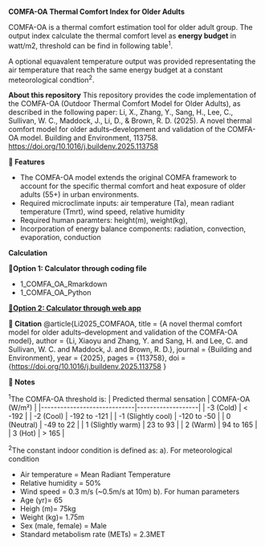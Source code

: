 **COMFA-OA Thermal Comfort Index for Older Adults**

COMFA-OA is a thermal comfort estimation tool for older adult group. The output index calculate the thermal comfort level as **energy budget** in watt/m2, threshold can be find in following table<sup>1</sup>.

A optional equavalent temperature output was provided representating the air temperature that reach the same energy budget at a constant meteorological condtion<sup>2</sup>. 

**About this repository**
This repository provides the code implementation of the COMFA-OA (Outdoor Thermal Comfort Model for Older Adults), as described in the following paper:
Li, X., Zhang, Y., Sang, H., Lee, C., Sullivan, W. C., Maddock, J., Li, D., & Brown, R. D. (2025). A novel thermal comfort model for older adults–development and validation of the COMFA-OA model. Building and Environment, 113758. https://doi.org/10.1016/j.buildenv.2025.113758

**🔧 Features**
- The COMFA-OA model extends the original COMFA framework to account for the specific thermal comfort and heat exposure of older adults (55+) in urban environments.
- Required microclimate inputs: air temperature (Ta), mean radiant temperature (Tmrt), wind speed, relative humidity
- Required human paramters: height(m), weight(kg),
- Incorporation of energy balance components: radiation, convection, evaporation, conduction

**Calculation**

**🔧Option 1: Calculator through coding file**

- 1_COMFA_OA_Rmarkdown
- 1_COMFA_OA_Python

**[🔧Option 2: Calculator through web app](https://comfa.shinyapps.io/10_shinnyapp/)**


**🔧 Citation**
@article{Li2025_COMFAOA,
  title   = {A novel thermal comfort model for older adults–development and validation of the COMFA-OA model},
  author  = {Li, Xiaoyu and Zhang, Y. and Sang, H. and Lee, C. and Sullivan, W. C. and Maddock, J. and Brown, R. D.},
  journal = {Building and Environment},
  year    = {2025},
  pages   = {113758},
  doi     = {https://doi.org/10.1016/j.buildenv.2025.113758
}

**🔧 Notes**

<sup>1</sup>The COMFA-OA threshold is:
| Predicted thermal sensation | COMFA-OA (W/m²)   |
|-----------------------------|-------------------|
| -3 (Cold)                   | < -192            |
| -2 (Cool)                   | -192 to -121      |
| -1 (Slightly cool)          | -120 to -50       |
| 0 (Neutral)                 | -49 to 22         |
| 1 (Slightly warm)           | 23 to 93          |
| 2 (Warm)                    | 94 to 165         |
| 3 (Hot)                     | > 165             |


<sup>2</sup>The constant indoor condition is defined as:
a). For meteorological condition
- Air temperature = Mean Radiant Temperature
- Relative humidity = 50%
- Wind speed = 0.3 m/s (~0.5m/s at 10m)
b). For human parameters
- Age (yr)= 65
- Heigh (m)= 75kg
- Weight (kg)= 1.75m
- Sex (male, female) = Male
- Standard metabolism rate (METs) = 2.3MET
